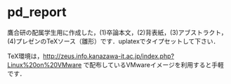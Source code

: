 # pd_report

鷹合研の配属学生用に作成した，(1)卒論本文，(2)背表紙，(3)アブストラクト，(4)プレゼンのTeXソース（雛形）です．uplatexでタイプセットして下さい．

TeX環境は，http://zeus.info.kanazawa-it.ac.jp/index.php?Linux%20on%20VMware で配布しているVMwareイメージを利用すると手軽です．
